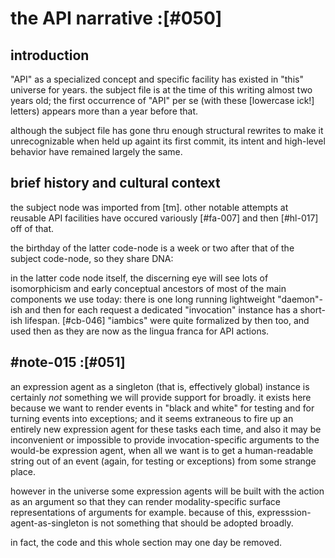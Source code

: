# the API narrative :[#050]

## introduction

"API" as a specialized concept and specific facility has existed in
"this" universe for years. the subject file is at the time of this
writing almost two years old; the first occurrence of "API" per se (with
these [lowercase ick!] letters) appears more than a year before that.

although the subject file has gone thru enough structural rewrites to make
it unrecognizable when held up againt its first commit, its intent and
high-level behavior have remained largely the same.



## brief history and cultural context

the subject node was imported from [tm]. other notable attempts at
reusable API facilities have occured variously [#fa-007] and then
[#hl-017] off of that.

the birthday of the latter code-node is a week or two after that of the
subject code-node, so they share DNA:

in the latter code node itself, the discerning eye will see lots of
isomorphicism and early conceptual ancestors of most of the main components
we use today: there is one long running lightweight "daemon"-ish and then
for each request a dedicated "invocation" instance has a short-ish lifespan.
[#cb-046] "iambics" were quite formalized by then too, and used then as
they are now as the lingua franca for API actions.



## #note-015 :[#051]

an expression agent as a singleton (that is, effectively global) instance is
certainly *not* something we will provide support for broadly. it exists
here because we want to render events in "black and white" for testing
and for turning events into exceptions; and it seems extraneous to fire
up an entirely new expression agent for these tasks each time, and also
it may be inconvenient or impossible to provide invocation-specific
arguments to the would-be expression agent, when all we want is to get a
human-readable string out of an event (again, for testing or exceptions)
from some strange place.

however in the universe some expression agents will be built with the
action as an argument so that they can render modality-specific surface
representations of arguments for example. because of this,
expresssion-agent-as-singleton is not something that should be adopted
broadly.

in fact, the code and this whole section may one day be removed.
